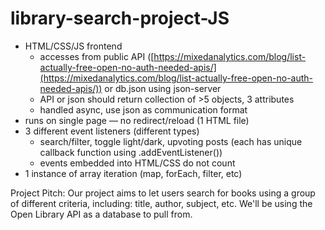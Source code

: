 # library-search-project-JS

- HTML/CSS/JS frontend
    - accesses from public API ([https://mixedanalytics.com/blog/list-actually-free-open-no-auth-needed-apis/](https://mixedanalytics.com/blog/list-actually-free-open-no-auth-needed-apis/)) or db.json using json-server
    - API or json should return collection of >5 objects, 3 attributes
    - handled async, use json as communication format
- runs on single page — no redirect/reload (1 HTML file)
- 3 different event listeners (different types)
    - search/filter, toggle light/dark, upvoting posts (each has unique callback function using .addEventListener())
    - events embedded into HTML/CSS do not count
- 1 instance of array iteration (map, forEach, filter, etc)

Project Pitch:
Our project aims to let users search for books using a group of different criteria, including: title, author, subject, etc. 
We'll be using the Open Library API as a database to pull from.  